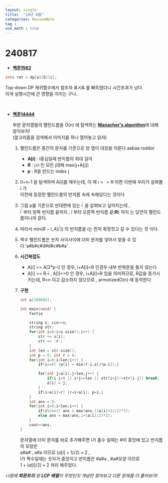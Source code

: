 ```yaml
---
layout: single
title:  "24년 8월"
categories: ReviewNote
tag : 
use_math : true
---
```


# 240817

* **[백준1562](https://www.acmicpc.net/problem/1562)**

```c++
int& ret = dp[a][b][c];
```

Top-down DP 재귀함수에서 참조자 표시& 를 빠트렸더니 시간초과가 났다.  
이게 실행시간에 큰 영향을 끼치는 구나..

<br>

* [**백준14444**](https://www.acmicpc.net/problem/14444)

  부분 문자열들의 팰린드롬을 O(n) 에 탐색하는 [**Manacher's algorithm**](https://algospot.com/wiki/read/Manacher%27s_algorithm)에 대해 알아보자!   
  (알고리즘을 검색해서 이미지를 하나 열어놓고 읽자)
  
  1. 팰린드롬은 중간의 문자를 기준으로 양 옆이 대칭을 이룬다 aabaa  roddor  
     - **A[i]** : i중심일때 반지름의 최대 길이
     - **R**     : j<i 인 모든 j대해 max(j+A[j])
     - **p**     : R을 만드는 index j<br>
  
  2. 0~n-1 을 탐색하며 A[i]를 채우는데, 이 때 $i<=R$ 이면 이번에 우리가 살펴볼 $i$ 가  
     이전에 등장한 팰린드롬의 반지름 속에 속해있다는 것이다<br>
  
  3. 그럼 p를 기준으로 반대편에 있는 $i^{'}$  을 살펴보고 싶어지는데 ,   
     $i^{'}$ 부터 왼쪽 반지름 끝까지 , $i$ 부터 오른쪽 반지름 끝(**R**) 까지 는 당연히 팰린드롬이니까 같다.<br>
  
  4. 따라서  $min(R-i,A[i^{'}])$  의 반지름을 $i$는 먼저 확정짓고 갈 수 있다는 것 이다.<br>
  
  5. 짝수 팰린드롬은 숫자 사이사이에 더미 문자를 넣어서 찾을 수 있다.'a#b#c#d#d#c#b#a'
  
  6. **시간복잡도**
  
     * A[i] == A[2*p-i] 인 경우, i+A[i]<R  인경우 내부 반복문을 돌지 않는다
     * A[i] == R-i , A[i]==0 인 경우, i+A[i]>R 임을 의미하므로, R값을 증가시키는데, R<n 이고 감소하지 않으므로 , armotizedO(n) 에 동작한다
  
  7. **구현**
  
     ```c++
     int a[200004];
     
     int main(void) { 
         fastio
     
         string s; cin>>s;
         string str;
         for(int i=0;i<s.size();i++) {
             str += s[i];
             str += '#';
         }
         int len = str.size();
         int p = 0; int r = 0;
         for(int i=0;i<len;i++) {
             if(i<=r) {a[i] = min(r-i,a[2*p-i]);}
     
             for(int j=a[i];j<len;j++) {
                 if(i-j<0 || i+j>=len || str[i+j]!=str[i-j]) break;
                 a[i] = j;
             }
             if(i+a[i]>r) {r=i+a[i]; p=i;}
         }
         int ans = 0;
         for(int i=0;i<len;i++) {
             if(i%2==1) ans = max(ans,((a[i]+1)/2)*2);
             else ans = max(ans,1+(a[i]/2)*2);
         }
         cout<<ans;
     }
     ```
  
     문자열에 더미 문자를 바로 추가해주면 i가 홀수 일때는 \#이 중앙에 있고 반지름의 모양은  
     a#a# , a#a 이므로 $(a[i]+1)/2)\times2$ , <br> 
     i가 짝수일때는 숫자가 중앙이고 반지름은 #a#a , #a#모양 이므로  
     $1+(a[i]/2)\times2$ 처리 해주었다.

*나중에 **회문트리** 랑 **LCP 배열**이 무엇인지 개념만 찾아보고 다른 문제를 더 풀어보자!*







